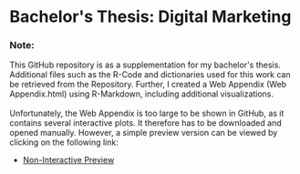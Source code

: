 # Bachelor's Thesis: Digital Marketing

### Note:
This GitHub repository is as a supplementation for my bachelor's thesis. Additional files such as the R-Code and dictionaries used for this work can be retrieved from the Repository. Further, I created a Web Appendix (Web Appendix.html) using R-Markdown, including additional visualizations.  
<br />
Unfortunately, the Web Appendix is too large to be shown in GitHub, as it contains several interactive plots. It therefore has to be downloaded and opened manually.
However, a simple preview version can be viewed by clicking on the following link:
* [Non-Interactive Preview](https://htmlpreview.github.io/?https://github.com/Jan-Bertsch/Bachelors-Thesis_Digital-Marketing/blob/main/Preview.html)

